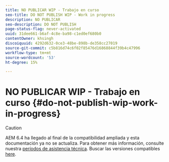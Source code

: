 ```yaml
---
title: NO PUBLICAR WIP - Trabajo en curso
seo-title: DO NOT PUBLISH WIP - Work in progress
description: NO PUBLICAR
seo-description: DO NOT PUBLISH
page-status-flag: never-activated
uuid: 31dee661-b6af-4c8e-ba98-c1ed0ef680b0
contentOwner: khsingh
discoiquuid: 4292d632-0ce3-48be-898b-de358cc27019
source-git-commit: c5b816d74c6f02f85476d16868844f39b4c47996
workflow-type: tm+mt
source-wordcount: '53'
ht-degree: 15%

---
```



# NO PUBLICAR WIP - Trabajo en curso {#do-not-publish-wip-work-in-progress}

>[!CAUTION]
>
>AEM 6.4 ha llegado al final de la compatibilidad ampliada y esta documentación ya no se actualiza. Para obtener más información, consulte nuestra [períodos de asistencia técnica](https://helpx.adobe.com/es/support/programs/eol-matrix.html). Buscar las versiones compatibles [here](https://experienceleague.adobe.com/docs/).

